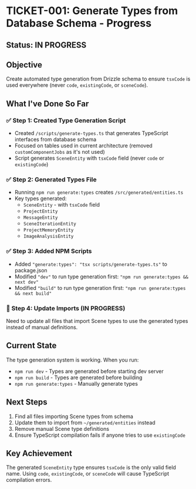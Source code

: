 # TICKET-001: Generate Types from Database Schema - Progress

## Status: IN PROGRESS

## Objective
Create automated type generation from Drizzle schema to ensure `tsxCode` is used everywhere (never `code`, `existingCode`, or `sceneCode`).

## What I've Done So Far

### ✅ Step 1: Created Type Generation Script
- Created `/scripts/generate-types.ts` that generates TypeScript interfaces from database schema
- Focused on tables used in current architecture (removed `customComponentJobs` as it's not used)
- Script generates `SceneEntity` with `tsxCode` field (never `code` or `existingCode`)

### ✅ Step 2: Generated Types File
- Running `npm run generate:types` creates `/src/generated/entities.ts`
- Key types generated:
  - `SceneEntity` - with `tsxCode` field
  - `ProjectEntity`
  - `MessageEntity`
  - `SceneIterationEntity`
  - `ProjectMemoryEntity`
  - `ImageAnalysisEntity`

### ✅ Step 3: Added NPM Scripts
- Added `"generate:types": "tsx scripts/generate-types.ts"` to package.json
- Modified `"dev"` to run type generation first: `"npm run generate:types && next dev"`
- Modified `"build"` to run type generation first: `"npm run generate:types && next build"`

### 🔄 Step 4: Update Imports (IN PROGRESS)
Need to update all files that import Scene types to use the generated types instead of manual definitions.

## Current State

The type generation system is working. When you run:
- `npm run dev` - Types are generated before starting dev server
- `npm run build` - Types are generated before building
- `npm run generate:types` - Manually generate types

## Next Steps

1. Find all files importing Scene types from schema
2. Update them to import from `~/generated/entities` instead
3. Remove manual Scene type definitions
4. Ensure TypeScript compilation fails if anyone tries to use `existingCode`

## Key Achievement

The generated `SceneEntity` type ensures `tsxCode` is the only valid field name. Using `code`, `existingCode`, or `sceneCode` will cause TypeScript compilation errors.